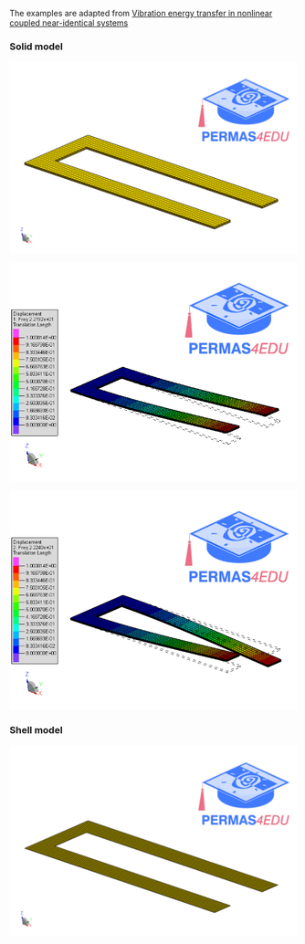 The examples are adapted from [Vibration energy transfer in nonlinear coupled near-identical systems](https://doi.org/10.1016/j.ymssp.2025.112786)

### Solid model

![Coupled cantilevers solid](coupled_cantilevers_solid.png "Solid model")

![Mode 01](mode_01.gif "First mode shape")

![Mode 02](mode_02.gif "Second mode shape")


### Shell model

![Coupled cantilevers shell](coupled_cantilevers_shell.png "Shell model")
